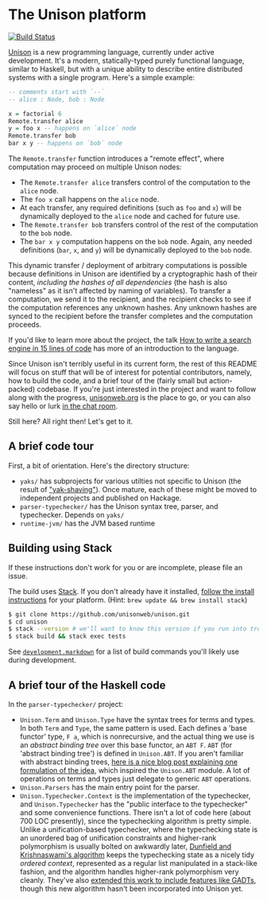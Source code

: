 The Unison platform
======

[![Build Status](https://travis-ci.org/unisonweb/unison.svg?branch=master)](https://travis-ci.org/unisonweb/unison)

[Unison](http://unisonweb.org) is a new programming language, currently under active development. It's a modern, statically-typed purely functional language, similar to Haskell, but with a unique ability to describe entire distributed systems with a single program. Here's a simple example:

```Haskell
-- comments start with `--`
-- alice : Node, bob : Node

x = factorial 6
Remote.transfer alice
y = foo x -- happens on `alice` node
Remote.transfer bob
bar x y -- happens on `bob` node
```
The `Remote.transfer` function introduces a "remote effect", where computation may proceed on multiple Unison nodes:

* The `Remote.transfer alice` transfers control of the computation to the `alice` node.
* The `foo x` call happens on the `alice` node.
* At each transfer, any required definitions (such as `foo` and `x`) will be dynamically deployed to the `alice` node and cached for future use.
* The `Remote.transfer bob` transfers control of the rest of the computation to the `bob` node.
* The `bar x y` computation happens on the `bob` node. Again, any needed definitions (`bar`, `x`, and `y`) will be dynamically deployed to the `bob` node.

This dynamic transfer / deployment of arbitrary computations is possible because definitions in Unison are identified by a cryptographic hash of their content, _including the hashes of all dependencies_ (the hash is also "nameless" as it isn't affected by naming of variables). To transfer a computation, we send it to the recipient, and the recipient checks to see if the computation references any unknown hashes. Any unknown hashes are synced to the recipient before the transfer completes and the computation proceeds.

If you'd like to learn more about the project, the talk [How to write a search engine in 15 lines of code](http://unisonweb.org/2016-10-12/search.html) has more of an introduction to the language.

Since Unison isn't terribly useful in its current form, the rest of this README will focus on stuff that will be of interest for potential contributors, namely, how to build the code, and a brief tour of the (fairly small but action-packed) codebase. If you're just interested in the project and want to follow along with the progress, [unisonweb.org](http://unisonweb.org) is the place to go, or you can also say hello or lurk [in the chat room](https://gitter.im/unisonweb/unison).

Still here? All right then! Let's get to it.

A brief code tour
-----

First, a bit of orientation. Here's the directory structure:

* `yaks/` has subprojects for various utilties not specific to Unison (the result of ["yak-shaving"](https://en.wiktionary.org/wiki/yak_shaving)). Once mature, each of these might be moved to independent projects and published on Hackage.
* `parser-typechecker/` has the Unison syntax tree, parser, and typechecker. Depends on `yaks/`
* `runtime-jvm/` has the JVM based runtime

Building using Stack
-----

If these instructions don't work for you or are incomplete, please file an issue.

The build uses [Stack](http://docs.haskellstack.org/). If you don't already have it installed, [follow the install instructions](http://docs.haskellstack.org/en/stable/README.html#how-to-install) for your platform.  (Hint: `brew update && brew install stack`)

```sh
$ git clone https://github.com/unisonweb/unison.git
$ cd unison
$ stack --version # we'll want to know this version if you run into trouble
$ stack build && stack exec tests
```

See [`development.markdown`](development.markdown) for a list of build commands you'll likely use during development.

A brief tour of the Haskell code
-----

In the `parser-typechecker/` project:

* `Unison.Term` and `Unison.Type` have the syntax trees for terms and types. In both `Term` and `Type`, the same pattern is used. Each defines a 'base functor' type, `F a`, which is nonrecursive, and the actual thing we use is an _abstract binding tree_ over this base functor, an `ABT F`. `ABT` (for 'abstract binding tree') is defined in `Unison.ABT`. If you aren't familiar with abstract binding trees, [here is a nice blog post explaining one formulation of the idea](http://semantic-domain.blogspot.com/2015/03/abstract-binding-trees.html), which inspired the `Unison.ABT` module. A lot of operations on terms and types just delegate to generic `ABT` operations.
* `Unison.Parsers` has the main entry point for the parser.
* `Unison.Typechecker.Context` is the implementation of the typechecker, and `Unison.Typechecker` has the "public interface to the typechecker" and some convenience functions. There isn't a lot of code here (about 700 LOC presently), since the typechecking algorithm is pretty simple. Unlike a unification-based typechecker, where the typechecking state is an unordered bag of unification constraints and higher-rank polymorphism is usually bolted on awkwardly later, [Dunfield and Krishnaswami's algorithm](http://www.mpi-sws.org/~neelk/bidir.pdf) keeps the typechecking state as a nicely tidy _ordered context_, represented as a regular list manipulated in a stack-like fashion, and the algorithm handles higher-rank polymorphism very cleanly. They've also [extended this work to include features like GADTs](http://semantic-domain.blogspot.com/2015/03/new-draft-sound-and-complete.html), though this new algorithm hasn't been incorporated into Unison yet.
